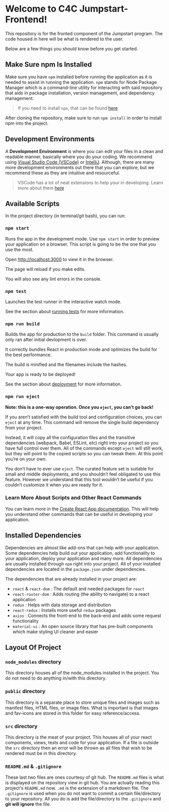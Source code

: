 
  

# Welcome to C4C Jumpstart-Frontend!

This repository is for the fronted component of the Jumpstart program. The code housed in here will be what is rendered to the user. 

Below are a few things you should know before you get started.
  
## Make Sure npm Is Installed

Make sure you have `npm` installed before running the application as it is needed to assist in running the application. `npm` stands for Node Package Manager which is a command-line utility for interacting with said repository that aids in package installation, version management, and dependency management.

  
  

> If you need to install `npm`, that can be found [here](https://nodejs.org/en/)

  

After cloning the repository, make sure to run `npm install` in order to install npm into the project.

## Development Environments

A **Development Environment** is where you can edit your files in a clean and readable manner, basically where you do your coding. We recommend using [Visual Studio Code (VSCode)](https://code.visualstudio.com/Download) or [IntelliJ](https://www.jetbrains.com/idea/download/). Although, there are many more development environments out there that you can explore, but we recommend these as they are intuitive and resourceful.

> VSCode has a lot of neat extensions to help your in developing. Learn more about them [here](https://code.visualstudio.com/docs/introvideos/extend)
  

## Available Scripts
  

In the project directory (in terminal/git bash), you can run:

  

### `npm start`

  

Runs the app in the development mode. Use `npm start` in order to preview your application on a browser. This script is going to be the one that you use the most.<br  />


Open [http://localhost:3000](http://localhost:3000) to view it in the browser.


The page will reload if you make edits.<br  />
  

You will also see any lint errors in the console.
  


### `npm test`

  

Launches the test runner in the interactive watch mode.<br  />

  

See the section about [running tests](https://facebook.github.io/create-react-app/docs/running-tests) for more information.

  

### `npm run build`

  

Builds the app for production to the `build` folder. This command is usually only ran after initial devlopment is over.<br  />
  

It correctly bundles React in production mode and optimizes the build for the best performance.
  

The build is minified and the filenames include the hashes.<br  />


Your app is ready to be deployed!

  

  

See the section about [deployment](https://facebook.github.io/create-react-app/docs/deployment) for more information.

  

  

### `npm run eject`

  

  

**Note: this is a one-way operation. Once you `eject`, you can’t go back!**

  

  

If you aren’t satisfied with the build tool and configuration choices, you can `eject` at any time. This command will remove the single build dependency from your project.
  

Instead, it will copy all the configuration files and the transitive dependencies (webpack, Babel, ESLint, etc) right into your project so you have full control over them. All of the commands except `eject` will still work, but they will point to the copied scripts so you can tweak them. At this point you’re on your own.
  

You don’t have to ever use `eject`. The curated feature set is suitable for small and middle deployments, and you shouldn’t feel obligated to use this feature. However we understand that this tool wouldn’t be useful if you couldn’t customize it when you are ready for it.



### Learn More About Scripts and Other React Commands

  

You can learn more in the [Create React App documentation](https://facebook.github.io/create-react-app/docs/getting-started). This will help you understand other commands that can be useful in developing your application.


## Installed Dependencies

  

Dependencies are almost like add-ons that can help with your application. Some dependencies help build out your application, add functionality to your application, deploy your application and many more. All dependencies are usually installed through `npm` right into your project. All of your installed dependencies are located in the `package.json` under dependencies.

The dependencies that are already installed in your project are:
- `react` & `react-dom`
	: The default and needed packages for `react` 
- `react-router-dom`
	: Adds routing (the ability to navigate) to a react application
- `redux`
	: Helps with data storage and distribution
- `react-redux`
	: Installs more useful `redux` packages
- `axios`
	: Connects the front-end to the back-end and adds some request functionality
- `material-ui`
	: An open source library that has pre-built components which make styling UI cleaner and easier


## Layout Of Project

### `node_modules` directory

This directory houses all of the node_modules installed in the project. You do not need to do anything in/with this directory.

### `public` directory

This directory is a separate place to store unique files and images such as manifest files, HTML files, or image files. What is important is that images and fav-icons are stored in this folder for easy reference/access.

### `src` directory

This directory is the meat of your project. This houses all of your react components, views, tests and code for your application. If a file is outside the `src` directory then an error will be thrown as all files that wish to be rendered must be in this directory.

### `README.md` & `.gitignore`

These last two files are ones courtesy of git hub. The `README.md` files is what is displayed on the repository view in git hub. You are actually reading this project's `README.md` now. `.md` is the extension of  a markdown file. The `.gitignore` is used when you do not want to commit a certain file/directory to your repository. All you do is add the file/directory to the `.gitignore` and **git will ignore** the file.

